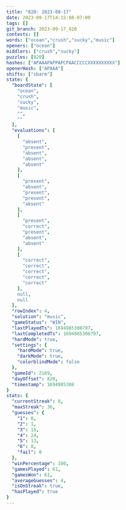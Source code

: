 ```yaml
---
title: "820: 2023-09-17"
date: 2023-09-17T14:15:08-07:00
tags: []
git_branch: 2023-09-17_820
contests: []
words: ["ocean","crush","sucky","music"]
openers: ["ocean"]
middlers: ["crush","sucky"]
puzzles: [820]
hashes: ["APAAAPAPPAPCPAACCCCCXXXXXXXXXX"]
openerHash: ["APAAA"]
shifts: ["sbarm"]
state: {
  "boardState": [
    "ocean",
    "crush",
    "sucky",
    "music",
    "",
    ""
  ],
  "evaluations": [
    [
      "absent",
      "present",
      "absent",
      "absent",
      "absent"
    ],
    [
      "present",
      "absent",
      "present",
      "present",
      "absent"
    ],
    [
      "present",
      "correct",
      "present",
      "absent",
      "absent"
    ],
    [
      "correct",
      "correct",
      "correct",
      "correct",
      "correct"
    ],
    null,
    null
  ],
  "rowIndex": 4,
  "solution": "music",
  "gameStatus": "WIN",
  "lastPlayedTs": 1694985308797,
  "lastCompletedTs": 1694985308797,
  "hardMode": true,
  "settings": {
    "hardMode": true,
    "darkMode": true,
    "colorblindMode": false
  },
  "gameId": 2169,
  "dayOffset": 820,
  "timestamp": 1694985308
}
stats: {
  "currentStreak": 8,
  "maxStreak": 36,
  "guesses": {
    "1": 0,
    "2": 1,
    "3": 15,
    "4": 24,
    "5": 13,
    "6": 8,
    "fail": 0
  },
  "winPercentage": 100,
  "gamesPlayed": 61,
  "gamesWon": 61,
  "averageGuesses": 4,
  "isOnStreak": true,
  "hasPlayed": true
}
---
```

<!-- more -->
